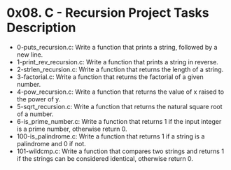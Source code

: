 # 0x08. C - Recursion Project Tasks Description
* 0-puts_recursion.c: Write a function that prints a string, followed by a new line.
* 1-print_rev_recursion.c: Write a function that prints a string in reverse.
* 2-strlen_recursion.c: Write a function that returns the length of a string.
* 3-factorial.c: Write a function that returns the factorial of a given number.
* 4-pow_recursion.c: Write a function that returns the value of x raised to the power of y.
* 5-sqrt_recursion.c: Write a function that returns the natural square root of a number.
* 6-is_prime_number.c: Write a function that returns 1 if the input integer is a prime number, otherwise return 0.
* 100-is_palindrome.c: Write a function that returns 1 if a string is a palindrome and 0 if not.
* 101-wildcmp.c: Write a function that compares two strings and returns 1 if the strings can be considered identical, otherwise return 0.
